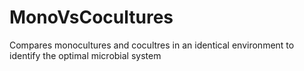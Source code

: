 # MonoVsCocultures
Compares monocultures and cocultres in an identical environment to identify the optimal microbial system
